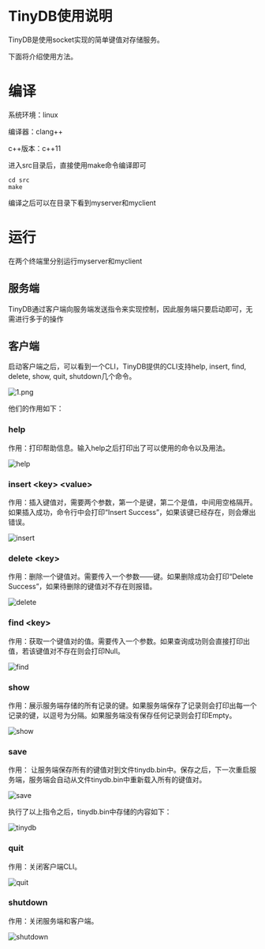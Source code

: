 # TinyDB使用说明
TinyDB是使用socket实现的简单键值对存储服务。

下面将介绍使用方法。

# 编译
系统环境：linux

编译器：clang++

c++版本：c++11

进入src目录后，直接使用make命令编译即可

```shell
cd src
make
```

编译之后可以在目录下看到myserver和myclient

# 运行

在两个终端里分别运行myserver和myclient

## 服务端

TinyDB通过客户端向服务端发送指令来实现控制，因此服务端只要启动即可，无需进行多于的操作

## 客户端

启动客户端之后，可以看到一个CLI，TinyDB提供的CLI支持help, insert, find, delete, show, quit, shutdown几个命令。

![1.png](images/img1.png)

他们的作用如下：
### help

作用：打印帮助信息。输入help之后打印出了可以使用的命令以及用法。

![help](images/img_help.png)

### insert \<key\> \<value\>

作用：插入键值对，需要两个参数，第一个是键，第二个是值，中间用空格隔开。如果插入成功，命令行中会打印“Insert Success”，如果该键已经存在，则会爆出错误。

![insert](images/img_insert.png)


### delete \<key\> 

作用：删除一个键值对。需要传入一个参数——键。如果删除成功会打印“Delete Success”，如果待删除的键值对不存在则报错。

![delete](images/img_delete.png)

### find \<key\>

作用：获取一个键值对的值。需要传入一个参数。如果查询成功则会直接打印出值，若该键值对不存在则会打印Null。

![find](images/img_find.png)

### show

作用：展示服务端存储的所有记录的键。如果服务端保存了记录则会打印出每一个记录的键，以逗号为分隔。如果服务端没有保存任何记录则会打印Empty。

![show](images/img_show.png)

### save

作用： 让服务端保存所有的键值对到文件tinydb.bin中。保存之后，下一次重启服务端，服务端会自动从文件tinydb.bin中重新载入所有的键值对。

![save](images/img_save.png)

执行了以上指令之后，tinydb.bin中存储的内容如下：

![tinydb](images/img_tinydb_bin.png)

### quit

作用：关闭客户端CLI。

![quit](images/img_quit.png)

### shutdown

作用：关闭服务端和客户端。

![shutdown](images/img_shutdown.png)

